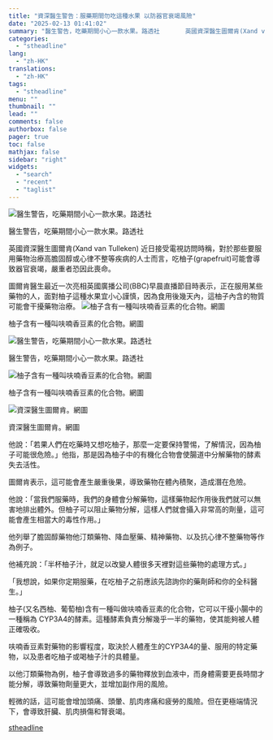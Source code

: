```yaml
---
title: "資深醫生警告：服藥期間勿吃這種水果 以防器官衰竭風險"
date: "2025-02-13 01:41:02"
summary: "醫生警告，吃藥期間小心一款水果。路透社       英國資深醫生圖爾肯(Xand van T..."
categories:
  - "stheadline"
lang:
  - "zh-HK"
translations:
  - "zh-HK"
tags:
  - "stheadline"
menu: ""
thumbnail: ""
lead: ""
comments: false
authorbox: false
pager: true
toc: false
mathjax: false
sidebar: "right"
widgets:
  - "search"
  - "recent"
  - "taglist"
---
```


![醫生警告，吃藥期間小心一款水果。路透社](https://image.stheadline.com/f/680p0/0x0/100/none/cfa9dfc79299ea0e63a0592a4d801372/stheadline/inewsmedia/20250213/_2025021301271046542.jpg)

醫生警告，吃藥期間小心一款水果。路透社




英國資深醫生圖爾肯(Xand van Tulleken) 近日接受電視訪問時稱，對於那些要服用藥物治療高膽固醇或心律不整等疾病的人士而言，吃柚子(grapefruit)可能會導致器官衰竭，嚴重者恐因此喪命。

圖爾肯醫生最近一次亮相英國廣播公司(BBC)早晨直播節目時表示，正在服用某些藥物的人，面對柚子這種水果宜小心謹慎，因為食用後幾天內，這柚子內含的物質可能會干擾藥物治療。
 ![柚子含有一種叫呋喃香豆素的化合物。網圖](https://image.hkhl.hk/f/1024p0/0x0/100/none/1cac97403882dcda82cca245967ad5cf/2025-02/2_WhatsApp_Image_2025-02-13_at_01_15_24.jpeg)


柚子含有一種叫呋喃香豆素的化合物。網圖



 ![醫生警告，吃藥期間小心一款水果。路透社](https://image.hkhl.hk/f/1024p0/0x0/100/none/001d46dafba14266b16d5dd357e27d3d/2025-02/3_WhatsApp_Image_2025-02-13_at_01_14_19.jpeg)


醫生警告，吃藥期間小心一款水果。路透社



 ![柚子含有一種叫呋喃香豆素的化合物。網圖](https://image.hkhl.hk/f/1024p0/0x0/100/none/d1ba821e68c81073b9e6a758c736db41/2025-02/5_WhatsApp_Image_2025-02-13_at_01_17_29.jpeg)


柚子含有一種叫呋喃香豆素的化合物。網圖



 ![資深醫生圖爾肯。網圖](https://image.hkhl.hk/f/1024p0/0x0/100/none/532e18c9c8dfcaa7861bb530e6f968ee/2025-02/6_WhatsApp_Image_2025-02-13_at_01_07_04.jpeg)


資深醫生圖爾肯。網圖




他說：「若果人們在吃藥時又想吃柚子，那麼一定要保持警惕，了解情況，因為柚子可能很危險。」他指，那是因為柚子中的有機化合物會使腸道中分解藥物的酵素失去活性。

圖爾肯表示，這可能會產生嚴重後果，導致藥物在體內積聚，造成潛在危險。

他說：「當我們服藥時，我們的身體會分解藥物，這樣藥物起作用後我們就可以無害地排出體外。但柚子可以阻止藥物分解，這樣人們就會攝入非常高的劑量，這可能會產生相當大的毒性作用。」

他列舉了膽固醇藥物他汀類藥物、降血壓藥、精神藥物、以及抗心律不整藥物等作為例子。

他補充說：「半杯柚子汁，就足以改變人體很多天裡對這些藥物的處理方式。」

「我想說，如果你定期服藥，在吃柚子之前應該先諮詢你的藥劑師和你的全科醫生。」

柚子(又名西柚、葡萄柚)含有一種叫做呋喃香豆素的化合物，它可以干擾小腸中的一種稱為 CYP3A4的酵素。這種酵素負責分解幾乎一半的藥物，使其能夠被人體正確吸收。

呋喃香豆素對藥物的影響程度，取決於人體產生的CYP3A4的量、服用的特定藥物，以及患者吃柚子或喝柚子汁的具體量。

以他汀類藥物為例，柚子會導致過多的藥物釋放到血液中，而身體需要更長時間才能分解，導致藥物劑量更大，並增加副作用的風險。

輕微的話，這可能會增加頭痛、頭暈、肌肉疼痛和疲勞的風險。但在更極端情況下，會導致肝臟、肌肉損傷和腎衰竭。

[stheadline](https://std.stheadline.com/realtime/article/2052464/即時-國際-資深醫生警告-服藥期間勿吃這種水果-以防器官衰竭風險)
